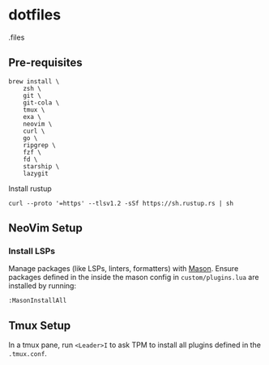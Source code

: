 # dotfiles

.files

## Pre-requisites

```
brew install \
    zsh \
    git \
    git-cola \
    tmux \
    exa \
    neovim \
    curl \
    go \
    ripgrep \
    fzf \
    fd \
    starship \
    lazygit
```

Install rustup

```
curl --proto '=https' --tlsv1.2 -sSf https://sh.rustup.rs | sh
```

## NeoVim Setup

### Install LSPs

Manage packages (like LSPs, linters, formatters) with [Mason](https://github.com/williamboman/mason.nvim). Ensure packages defined in the inside the mason config in `custom/plugins.lua` are installed by running:

```
:MasonInstallAll
```

## Tmux Setup

In a tmux pane, run `<Leader>I` to ask TPM to install all plugins defined in the `.tmux.conf`.
